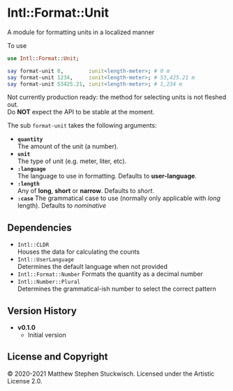 # Intl::Format::Unit
A module for formatting units in a localized manner

To use

```raku
use Intl::Format::Unit;

say format-unit 0,        :unit<length-meter>; # 0 m
say format-unit 1234,     :unit<length-meter>; # 53,425.21 m
say format-unit 53425.21, :unit<length-meter>; # 1,234 m

```

Not currently production ready: the method for selecting units is not fleshed out.  
Do **NOT** expect the API to be stable at the moment.

The sub `format-unit` takes the following arguments:

  * **`quantity`**  
  The amount of the unit (a number).
  * **`unit`**  
  The type of unit (e.g. meter, liter, etc).
  * **`:language`**  
  The language to use in formatting.  Defaults to **user-language**.
  * **`:length`**  
  Any of **long**, **short** or **narrow**.  Defaults to *short*.
  * **`:case`**
  The grammatical case to use (normally only applicable with *long* length).  Defaults to *nominative*
  
## Dependencies

  * `Intl::CLDR`  
  Houses the data for calculating the counts
  * `Intl::UserLanguage`  
  Determines the default language when not provided
  * `Intl::Format::Number`
  Formats the quantity as a decimal number
  * `Intl::Number::Plural`  
  Determines the grammatical-ish number to select the correct pattern
  
## Version History

  * **v0.1.0** 
    * Initial version

## License and Copyright
 
© 2020-2021 Matthew Stephen Stuckwisch.
Licensed under the Artistic License 2.0.